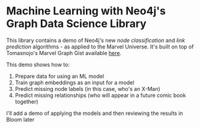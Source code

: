 # Machine Learning with Neo4j's Graph Data Science Library

This library contains a demo of Neo4j's new *node classification* and *link prediction* algorithms - as applied to the Marvel Universe. It's built on top of Tomasnojo's Marvel Graph Gist available [here](https://gist.github.com/tomasonjo/fbc6d617c3f6476a3a825b5dd22fd29a). 

This demo shows how to:
1) Prepare data for using an ML model
2) Train graph embeddings as an input for a model
3) Predict missing node labels (in this case, who's an X-Man)
4) Predict missing relationships (who will appear in a future comic book together)

I'll add a demo of applying the models and then reviewing the results in Bloom later 
